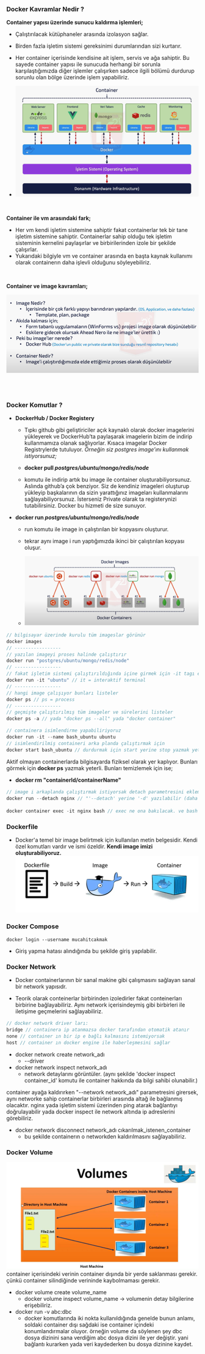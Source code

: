 ### Docker Kavramlar Nedir ?

**Container yapısı üzerinde sunucu kaldırma işlemleri;**
- Çalıştırılacak kütüphaneler arasında izolasyon sağlar.
- Birden fazla işletim sistemi gereksinimi durumlarından sizi kurtarır.
- Her container içerisinde kendisine ait işlem, servis ve ağa sahiptir. Bu sayede container yapısı ile sunucuda herhangi bir sorunla karşılaştığımızda diğer işlemler çalışırken sadece ilgili bölümü durdurup sorunlu olan bölge üzerinde işlem yapabiliriz. 

- ![alt text](image.png)

<br>

**Container ile vm arasındaki fark;**
- Her vm kendi işletim sistemine sahiptir fakat containerlar tek bir tane işletim sistemine sahiptir. Containerlar sahip olduğu tek işletim sisteminin kernelini paylaşırlar ve birbirilerinden izole bir şekilde çalışırlar.
- Yukarıdaki bilgiyle vm ve container arasında en başta kaynak kullanımı olarak containerın daha işlevli olduğunu söyleyebiliriz.

<br>

**Container ve image kavramları;**

![alt text](image-1.png)

<br><br>

### Docker Komutlar ?

- **DockerHub / Docker Registery**
    - Tıpkı github gibi geliştiriciler açık kaynaklı olarak docker imagelerini yükleyerek ve DockerHub’ta paylaşarak imagelerin bizim de indirip kullanmamıza olanak sağlıyorlar. Kısaca imagelar Docker Registrylerde tutuluyor. *Örneğin siz postgres image’ını kullanmak istiyorsunuz;*

    - **docker pull *postgres/ubuntu/mongo/redis/node***

    - komutu ile indirip artık bu image ile container oluşturabiliyorsunuz. Aslında github’a çok benziyor. Siz de kendiniz imageleri oluşturup yükleyip başkalarının da sizin yarattığınız imageları kullanmalarını sağlayabiliyorsunuz. İsterseniz Private olarak ta registerynizi tutabilirsiniz. Docker bu hizmeti de size sunuyor.

- **docker run *postgres/ubuntu/mongo/redis/node***
    - run komutu ile image in çalıştırılan bir kopyasını oluşturur.
    - tekrar aynı image i run yaptığımızda ikinci bir çalıştırılan kopyası oluşur.

    - ![alt text](image-2.png)

```c
// bilgisayar üzerinde kurulu tüm imageslar görünür
docker images
// -----------------
// yazılan imageyi proses halinde çalıştırır
docker run "postgres/ubuntu/mongo/redis/node"
// -----------------
// fakat işletim sistemi çalıştırıldığında içine girmek için -it tagı eklenmeli
docker run -it "ubuntu" // it = interaktif terminal
// -----------------
// hangi image çalışıyor bunları listeler
docker ps // ps = process
// -----------------
// geçmişte çalıştırılmış tüm imageler ve sürelerini listeler
docker ps -a // yada "docker ps --all" yada "docker container"
```

```c
// containera isimlendirme yapabiliriyoruz
docker run -it --name bash_ubuntu ubuntu
// isimlendirilmiş containeri arka planda çalıştırmak için
docker start bash_ubuntu // durdurmak için start yerine stop yazmak yeterli
```

Aktif olmayan containerlarda bilgisayarda fiziksel olarak yer kaplıyor. Bunları görmek için **docker ps** yazmak yeterli. Bunları temizlemek için ise;
- **docker rm "containerId/containerName"**

```c
// image i arkaplanda çalıştırmak istiyorsak detach parametresini eklemeliyiz
docker run --detach nginx // "'--detach' yerine '-d' yazılabilir (daha fazla detay için 'docker run --help')"

docker container exec -it nginx bash // exec ne ona bakılacak. ve bash ne alaka
```

### Dockerfile
- Docker'a temel bir image belirtmek için kullanılan metin belgesidir. Kendi özel komutları vardır ve ismi özeldir. **Kendi image imizi oluşturabiliyoruz.**
![alt text](image-3.png)

### Docker Compose

```
docker login --username mucahitcakmak
```
- Giriş yapma hatası alındığında bu şekilde giriş yapılabilir.

### Docker Network

- Docker containerlarının bir sanal makine gibi çalışmasını sağlayan sanal bir network yapısıdr.

- Teorik olarak conteinerlar birbirinden izoledirler fakat conteinerları birbirine bağlayabiliriz. Aynı
network içerisindeymiş gibi birbirleri ile iletişime geçmelerini sağlayabiliriz.


```c
// docker network driver ları:
bridge // containera ip atanmazsa docker tarafından otomatik atanır
none // container ın bir ip e bağlı kalmasını istemiyorsak
host // container ın docker engine ile haberleşmesini sağlar
```

- docker network create network_adı
    - --driver
- docker network inspect network_adı
    - network detaylarını görüntüler. (aynı şekilde 'docker inspect container_id' komutu ile container hakkında da bilgi sahibi olunabilir.)

container ayağa kaldırırken "--network network_adı" parametresini girersek, aynı networke sahip containerlar birbirleri arasında altağ ile bağlanmış olacaktır. nginx yada işletim sistemi üzerinden ping atarak bağlantıyı doğrulayabilir yada docker inspect ile network altında ip adreslerini görebiliriz.

- docker network disconnect network_adı cıkarılmak_istenen_container
    - bu şekilde containerın o networkden kaldırılmasını sağlayabiliriz.

### Docker Volume

![alt text](image-4.png)
container içerisindeki verinin container dışında bir yerde saklanması gerekir. çünkü container silindiğinde verininde kaybolmaması gerekir.

- docker volume create volume_name
    - docker volume inspect volume_name -> volumenin detay bilgilerine erişebiliriz.
- docker run -v abc:dbc
    - docker komutlarında iki nokta kullanıldığında genelde bunun anlamı, soldaki container dışı sağdaki ise container içindeki konumlandırmalar oluyor. örneğin volume da söylenen şey dbc dosya dizinini sana verdiğim abc dosya dizini ile yer değiştir. yani bağlantı kurarken yada veri kaydederken bu dosya dizinine kaydet. 